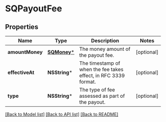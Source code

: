 # SQPayoutFee

## Properties
Name | Type | Description | Notes
------------ | ------------- | ------------- | -------------
**amountMoney** | [**SQMoney***](SQMoney.md) | The money amount of the payout fee. | [optional] 
**effectiveAt** | **NSString*** | The timestamp of when the fee takes effect, in RFC 3339 format. | [optional] 
**type** | **NSString*** | The type of fee assessed as part of the payout. | [optional] 

[[Back to Model list]](../README.md#documentation-for-models) [[Back to API list]](../README.md#documentation-for-api-endpoints) [[Back to README]](../README.md)


